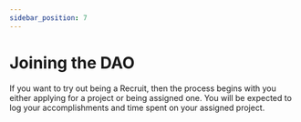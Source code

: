 ```yaml
---
sidebar_position: 7
---
```


# Joining the DAO

If you want to try out being a Recruit, then the process begins with you either applying for a project or being assigned one. You will be expected to log your accomplishments and time spent on your assigned project.
